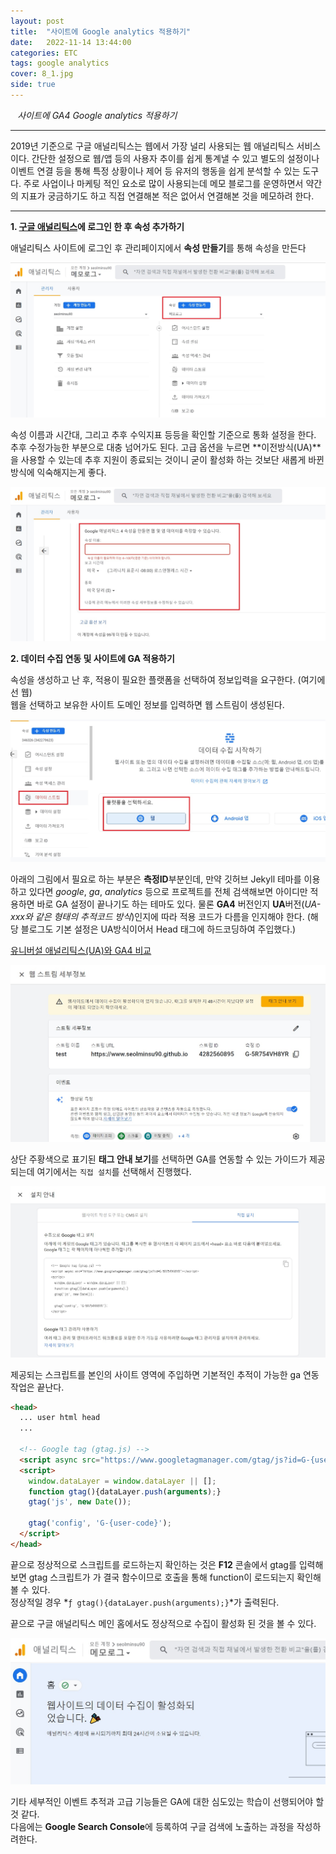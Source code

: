 ```yaml
---
layout: post
title:  "사이트에 Google analytics 적용하기"
date:   2022-11-14 13:44:00
categories: ETC
tags: google analytics
cover: 8_1.jpg
side: true
---
```



<i class="fa-regular fa-circle-check" style="margin-right:0.7rem"></i>*사이트에 GA4 Google analytics 적용하기*

---

2019년 기준으로 구글 애널리틱스는 웹에서 가장 널리 사용되는 웹 애널리틱스 서비스이다. 간단한 설정으로 웹/앱 등의 사용자
추이를 쉽게 통계낼 수 있고 별도의 설정이나 이벤트 연결 등을 통해 특정 상황이나 제어 등 유저의 행동을 쉽게 분석할 수 있는 도구다. 주로 사업이나 마케팅 적인 요소로 많이 사용되는데 메모 블로그를 운영하면서 약간의 지표가 궁금하기도 하고 직접 연결해본 적은 없어서 연결해본 것을 메모하려 한다.

---

**1. [구글 애널리틱스][ga]에 로그인 한 후 속성 추가하기**

애널리틱스 사이트에 로그인 후 관리페이지에서 **속성 만들기**를 통해 속성을 만든다

<a href="/assets/images/8_1.jpg" data-lightbox="falcon9-large" data-title="애널리틱스">
  <img src="/assets/images/8_1.jpg" title="애널리틱스">
</a>

속성 이름과 시간대, 그리고 추후 수익지표 등등을 확인할 기준으로 통화 설정을 한다. 추후 수정가능한 부분으로
대충 넘어가도 된다. 고급 옵션을 누르면 **이전방식(UA)**을 사용할 수 있는데 추후 지원이 종료되는 것이니 굳이 활성화 하는 것보단 새롭게 바뀐 방식에 익숙해지는게 좋다.

<a href="/assets/images/8_2.jpg" data-lightbox="falcon9-large" data-title="속성 생성">
  <img src="/assets/images/8_2.jpg" title="속성 생성">
</a>

**2. 데이터 수집 연동 및 사이트에 GA 적용하기**

속성을 생성하고 난 후, 적용이 필요한 플랫폼을 선택하여 정보입력을 요구한다. (여기에선 웹)   
웹을 선택하고 보유한 사이트 도메인 정보를 입력하면 웹 스트림이 생성된다.

<a href="/assets/images/8_3.jpg" data-lightbox="falcon9-large" data-title="플랫폼 선택">
  <img src="/assets/images/8_3.jpg" title="플랫폼 선택">
</a>

아래의 그림에서 필요로 하는 부분은 **측정ID**부분인데, 만약 깃허브 Jekyll 테마를 이용하고 있다면 *google*, *ga*, *analytics* 등으로 프로젝트를 전체 검색해보면 아이디만 적용하면 바로 GA 설정이 끝나기도 하는 테마도 있다. 물론 **GA4** 버전인지 **UA**버전(*UA-xxx와 같은 형태의 추적코드 방식*)인지에 따라 적용 코드가 다름을 인지해야 한다. (해당 블로그도 기본 설정은 UA방식이어서 Head 태그에 하드코딩하여 주입했다.)   
   
[유니버설 애널리틱스(UA)와 GA4 비교][uagadiff]

<a href="/assets/images/8_4.jpg" data-lightbox="falcon9-large" data-title="웹 스트림">
  <img src="/assets/images/8_4.jpg" title="웹 스트림">
</a>

상단 주황색으로 표기된 **태그 안내 보기**를 선택하면 GA를 연동할 수 있는 가이드가 제공되는데 여기에서는 `직접 설치`를 선택해서 진행했다.

<a href="/assets/images/8_5.jpg" data-lightbox="falcon9-large" data-title="GA 설치">
  <img src="/assets/images/8_5.jpg" title="GA 설치">
</a>

제공되는 스크립트를 본인의 사이트 **<head></head>** 영역에 주입하면 기본적인 추적이 가능한 ga 연동 작업은 끝난다.

```html
<head>
  ... user html head
  ...

  <!-- Google tag (gtag.js) -->
  <script async src="https://www.googletagmanager.com/gtag/js?id=G-{user-code}"></script>
  <script>
    window.dataLayer = window.dataLayer || [];
    function gtag(){dataLayer.push(arguments);}
    gtag('js', new Date());

    gtag('config', 'G-{user-code}');
  </script>
</head>
```

끝으로 정상적으로 스크립트를 로드하는지 확인하는 것은 **F12** 콘솔에서 gtag를 입력해보면 gtag 스크립트가 가 결국 함수이므로 호출을 통해 function이 로드되는지 확인해볼 수 있다.   
정상적일 경우 *`ƒ gtag(){dataLayer.push(arguments);}`*가 출력된다.   
   
끝으로 구글 애널리틱스 메인 홈에서도 정상적으로 수집이 활성화 된 것을 볼 수 있다.

<a href="/assets/images/8_6.jpg" data-lightbox="falcon9-large" data-title="GA 완료">
  <img src="/assets/images/8_6.jpg" title="GA 완료">
</a>

기타 세부적인 이벤트 추적과 고급 기능들은 GA에 대한 심도있는 학습이 선행되어야 할 것 같다.   
다음에는 <span class="text-danger">**Google Search Console**</span>에 등록하여 구글 검색에 노출하는 과정을 작성하려한다.

[ga]: https://analytics.google.com/
[uagadiff]: https://support.google.com/analytics/answer/11986666?hl=en#zippy=%2Cin-this-article